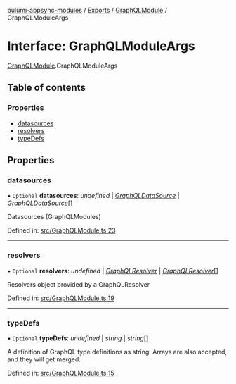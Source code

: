 [pulumi-appsync-modules](../README.md) / [Exports](../modules.md) / [GraphQLModule](../modules/graphqlmodule.md) / GraphQLModuleArgs

# Interface: GraphQLModuleArgs

[GraphQLModule](../modules/graphqlmodule.md).GraphQLModuleArgs

## Table of contents

### Properties

- [datasources](graphqlmodule.graphqlmoduleargs.md#datasources)
- [resolvers](graphqlmodule.graphqlmoduleargs.md#resolvers)
- [typeDefs](graphqlmodule.graphqlmoduleargs.md#typedefs)

## Properties

### datasources

• `Optional` **datasources**: *undefined* \| [*GraphQLDataSource*](../classes/graphqldatasource.graphqldatasource-1.md) \| [*GraphQLDataSource*](../classes/graphqldatasource.graphqldatasource-1.md)[]

Datasources (GraphQLModules)

Defined in: [src/GraphQLModule.ts:23](https://github.com/bjerkio/pulumi-appsync-modules/blob/2a7a038/src/GraphQLModule.ts#L23)

___

### resolvers

• `Optional` **resolvers**: *undefined* \| [*GraphQLResolver*](../classes/graphqlresolver.graphqlresolver-1.md) \| [*GraphQLResolver*](../classes/graphqlresolver.graphqlresolver-1.md)[]

Resolvers object provided by a GraphQLResolver

Defined in: [src/GraphQLModule.ts:19](https://github.com/bjerkio/pulumi-appsync-modules/blob/2a7a038/src/GraphQLModule.ts#L19)

___

### typeDefs

• `Optional` **typeDefs**: *undefined* \| *string* \| *string*[]

A definition of GraphQL type definitions as string.
Arrays are also accepted, and they will get merged.

Defined in: [src/GraphQLModule.ts:15](https://github.com/bjerkio/pulumi-appsync-modules/blob/2a7a038/src/GraphQLModule.ts#L15)
